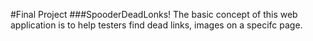#Final Project
###SpooderDeadLonks!
The basic concept of this web application is to help testers find dead links, images on a specifc page.
